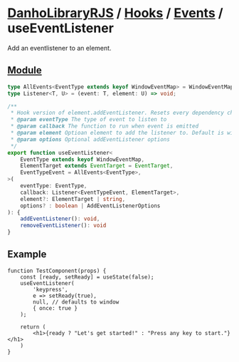 # [DanhoLibraryRJS](../../index.md) / [Hooks](../index.md) / [Events](./index.md) / useEventListener
Add an eventlistener to an element.

## [Module](../../../src/hooks/events/useEventListener.ts)
```ts
type AllEvents<EventType extends keyof WindowEventMap> = WindowEventMap[EventType];
type Listener<T, U> = (event: T, element: U) => void;

/**
 * Hook version of element.addEventListener. Resets every dependency change.
 * @param eventType The type of event to listen to
 * @param callback The function to run when event is emitted
 * @param element Optioan element to add the listener to. Default is window.
 * @param options Optional addEventListener options
 */
export function useEventListener<
    EventType extends keyof WindowEventMap,
    ElementTarget extends EventTarget = EventTarget,
    EventTypeEvent = AllEvents<EventType>,
>(
    eventType: EventType, 
    callback: Listener<EventTypeEvent, ElementTarget>,
    element?: ElementTarget | string,
    options? : boolean | AddEventListenerOptions
): {
    addEventListener(): void,
    removeEventListener(): void
}
```

## Example
```tsx
function TestComponent(props) {
    const [ready, setReady] = useState(false);
    useEventListener(
        'keypress',
        e => setReady(true),
        null, // defaults to window
        { once: true }
    );

    return (
        <h1>{ready ? "Let's get started!" : "Press any key to start."}</h1>
    )
}
```